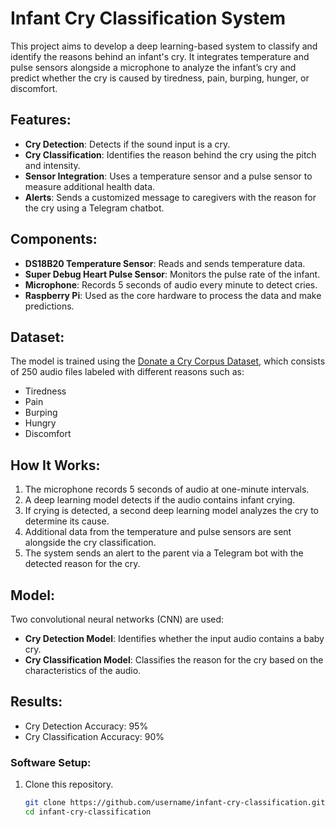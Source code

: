 # Infant Cry Classification System

This project aims to develop a deep learning-based system to classify and identify the reasons behind an infant's cry. It integrates temperature and pulse sensors alongside a microphone to analyze the infant’s cry and predict whether the cry is caused by tiredness, pain, burping, hunger, or discomfort. 

## Features:
- **Cry Detection**: Detects if the sound input is a cry.
- **Cry Classification**: Identifies the reason behind the cry using the pitch and intensity.
- **Sensor Integration**: Uses a temperature sensor and a pulse sensor to measure additional health data.
- **Alerts**: Sends a customized message to caregivers with the reason for the cry using a Telegram chatbot.

## Components:
- **DS18B20 Temperature Sensor**: Reads and sends temperature data.
- **Super Debug Heart Pulse Sensor**: Monitors the pulse rate of the infant.
- **Microphone**: Records 5 seconds of audio every minute to detect cries.
- **Raspberry Pi**: Used as the core hardware to process the data and make predictions.

## Dataset:
The model is trained using the [Donate a Cry Corpus Dataset](https://asmp-eurasipjournals.springeropen.com/articles/10.1186/s13636-021-00197-5), which consists of 250 audio files labeled with different reasons such as:
- Tiredness
- Pain
- Burping
- Hungry
- Discomfort

## How It Works:
1. The microphone records 5 seconds of audio at one-minute intervals.
2. A deep learning model detects if the audio contains infant crying.
3. If crying is detected, a second deep learning model analyzes the cry to determine its cause.
4. Additional data from the temperature and pulse sensors are sent alongside the cry classification.
5. The system sends an alert to the parent via a Telegram bot with the detected reason for the cry.



## Model:
Two convolutional neural networks (CNN) are used:
- **Cry Detection Model**: Identifies whether the input audio contains a baby cry.
- **Cry Classification Model**: Classifies the reason for the cry based on the characteristics of the audio.

## Results:
- Cry Detection Accuracy: 95%
- Cry Classification Accuracy: 90%


### Software Setup:
1. Clone this repository.
   ```bash
   git clone https://github.com/username/infant-cry-classification.git
   cd infant-cry-classification
